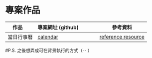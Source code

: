 # 專案作品

作品      |  專案網址 (github)             |參考資料
----------|-------------------------------|-----------------------------
當日行事曆 | [calendar](https://github.com/01costmo30/wp106a/tree/master/project/calendar)|[reference resource](https://electronjs.org/docs/api/web-contents)

#P.S. 之後想弄成可在背景執行的方式（· · ）
